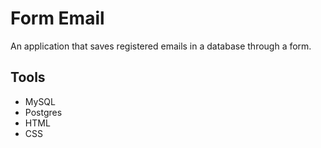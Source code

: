 # Form Email
An application that saves registered emails in a database through a form.

## Tools
- MySQL
- Postgres
- HTML
- CSS
